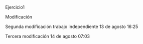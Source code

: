Ejercicio1

Modificación

Segunda modificación trabajo independiente 13 de agosto 16:25

Tercera modificación 14 de agosto 07:03

